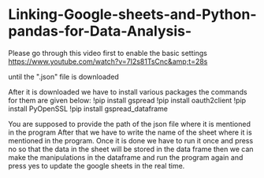 # Linking-Google-sheets-and-Python-pandas-for-Data-Analysis-



Please go through this video first to enable the basic settings
https://www.youtube.com/watch?v=7I2s81TsCnc&amp;t=28s

until the ".json" file is downloaded

After it is downloaded we have to install various packages the commands for them are given below:
!pip install gspread
!pip install oauth2client
!pip install PyOpenSSL
!pip install gspread_dataframe

You are supposed to provide the path of the json file where it is mentioned in the program
After that we have to write the name of the sheet where it is mentioned in the program.
Once it is done we have to run it once and press no so that the data in the sheet will be stored in the data frame
then we can make the manipulations in the dataframe and run the program again and press yes to update the google sheets in the real time.



